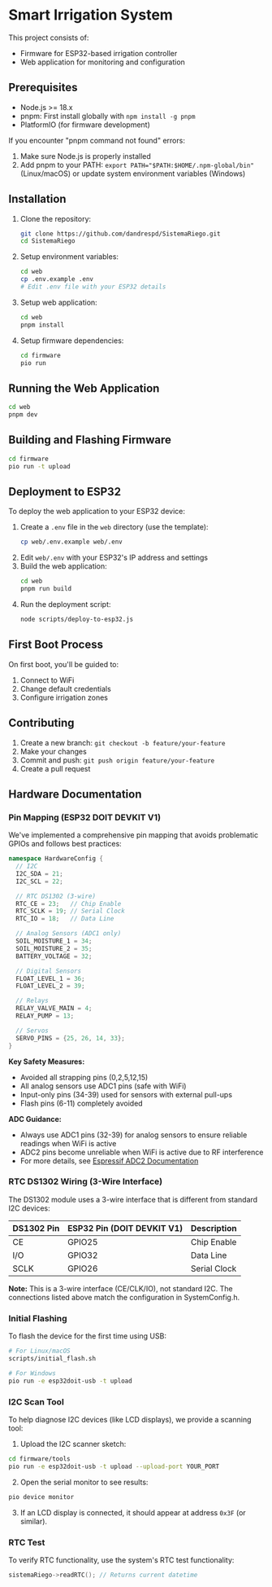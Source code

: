 # Smart Irrigation System

This project consists of:
- Firmware for ESP32-based irrigation controller
- Web application for monitoring and configuration

## Prerequisites
- Node.js >= 18.x
- pnpm: First install globally with `npm install -g pnpm`
- PlatformIO (for firmware development)

If you encounter "pnpm command not found" errors:
1. Make sure Node.js is properly installed
2. Add pnpm to your PATH: `export PATH="$PATH:$HOME/.npm-global/bin"` (Linux/macOS)
   or update system environment variables (Windows)

## Installation
1. Clone the repository:
   ```bash
   git clone https://github.com/dandrespd/SistemaRiego.git
   cd SistemaRiego
   ```

2. Setup environment variables:
   ```bash
   cd web
   cp .env.example .env
   # Edit .env file with your ESP32 details
   ```
   
3. Setup web application:
   ```bash
   cd web
   pnpm install
   ```

3. Setup firmware dependencies:
   ```bash
   cd firmware
   pio run
   ```

## Running the Web Application
```bash
cd web
pnpm dev
```

## Building and Flashing Firmware
```bash
cd firmware
pio run -t upload
```

## Deployment to ESP32
To deploy the web application to your ESP32 device:
1. Create a `.env` file in the `web` directory (use the template):
   ```bash
   cp web/.env.example web/.env
   ```
2. Edit `web/.env` with your ESP32's IP address and settings
3. Build the web application:
   ```bash
   cd web
   pnpm run build
   ```
4. Run the deployment script:
   ```bash
   node scripts/deploy-to-esp32.js
   ```

## First Boot Process
On first boot, you'll be guided to:
1. Connect to WiFi
2. Change default credentials
3. Configure irrigation zones

## Contributing
1. Create a new branch: `git checkout -b feature/your-feature`
2. Make your changes
3. Commit and push: `git push origin feature/your-feature`
4. Create a pull request

## Hardware Documentation

### Pin Mapping (ESP32 DOIT DEVKIT V1)
We've implemented a comprehensive pin mapping that avoids problematic GPIOs and follows best practices:

```c++
namespace HardwareConfig {
  // I2C
  I2C_SDA = 21;
  I2C_SCL = 22;

  // RTC DS1302 (3-wire)
  RTC_CE = 23;   // Chip Enable
  RTC_SCLK = 19; // Serial Clock
  RTC_IO = 18;   // Data Line

  // Analog Sensors (ADC1 only)
  SOIL_MOISTURE_1 = 34;
  SOIL_MOISTURE_2 = 35;
  BATTERY_VOLTAGE = 32;

  // Digital Sensors
  FLOAT_LEVEL_1 = 36;
  FLOAT_LEVEL_2 = 39;

  // Relays
  RELAY_VALVE_MAIN = 4;
  RELAY_PUMP = 13;

  // Servos
  SERVO_PINS = {25, 26, 14, 33};
}
```

**Key Safety Measures:**
- Avoided all strapping pins (0,2,5,12,15)
- All analog sensors use ADC1 pins (safe with WiFi)
- Input-only pins (34-39) used for sensors with external pull-ups
- Flash pins (6-11) completely avoided

**ADC Guidance:**
- Always use ADC1 pins (32-39) for analog sensors to ensure reliable readings when WiFi is active
- ADC2 pins become unreliable when WiFi is active due to RF interference
- For more details, see [Espressif ADC2 Documentation](https://docs.espressif.com/projects/esp-idf/en/latest/esp32/api-reference/peripherals/adc.html#adc-limitations-when-using-wi-fi)

### RTC DS1302 Wiring (3-Wire Interface)
The DS1302 module uses a 3-wire interface that is different from standard I2C devices:

| DS1302 Pin | ESP32 Pin (DOIT DEVKIT V1) | Description      |
|------------|----------------------------|------------------|
| CE         | GPIO25                     | Chip Enable      |
| I/O        | GPIO32                     | Data Line        |
| SCLK       | GPIO26                     | Serial Clock     |

**Note:** This is a 3-wire interface (CE/CLK/IO), not standard I2C. The connections listed above match the configuration in SystemConfig.h.

### Initial Flashing
To flash the device for the first time using USB:

```bash
# For Linux/macOS
scripts/initial_flash.sh

# For Windows
pio run -e esp32doit-usb -t upload
```

### I2C Scan Tool
To help diagnose I2C devices (like LCD displays), we provide a scanning tool:

1. Upload the I2C scanner sketch:
```bash
cd firmware/tools
pio run -e esp32doit-usb -t upload --upload-port YOUR_PORT
```

2. Open the serial monitor to see results:
```bash
pio device monitor
```

3. If an LCD display is connected, it should appear at address `0x3F` (or similar).

### RTC Test
To verify RTC functionality, use the system's RTC test functionality:
```cpp
sistemaRiego->readRTC(); // Returns current datetime
